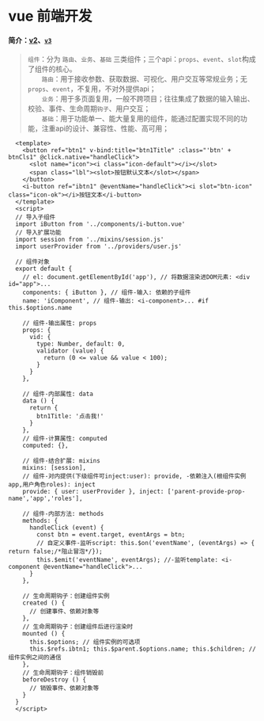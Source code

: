 # vue 前端开发

####  简介：[v2](https://cn.vuejs.org/v2/guide/)、[`v3`](https://cn.vuejs.org/v3/guide/) <br>

> `组件`：分为 `路由`、`业务`、`基础` 三类组件；三个api：`props`、`event`、`slot`构成了组件的核心。<br>
　　`路由`：用于接收参数、获取数据、可视化、用户交互等常规业务；无`props`、`event`，不复用，不对外提供api；<br>
　　`业务`：用于多页面复用，一般不跨项目；往往集成了数据的输入输出、校验、事件、生命周期`钩子`、用户交互；<br>
　　`基础`：用于功能单一、能大量复用的组件，能通过配置实现不同的功能，注重api的设计、兼容性、性能、高可用；

~~~vue
  <template>
    <button ref="btn1" v-bind:title="btn1Title" :class="'btn' + btnCls1" @click.native="handleClick">
      <slot name="icon"><i class="icon-default"></i></slot>
      <span class="lbl"><slot>按钮默认文本</slot></span>
    </button>
    <i-button ref="ibtn1" @eventName="handleClick"><i slot="btn-icon" class="icon-ok"></i>按钮文本</i-button>
  </template>
  <script>
  // 导入子组件
  import iButton from '../components/i-button.vue'
  // 导入扩展功能
  import session from '../mixins/session.js'
  import userProvider from '../providers/user.js'
  
  // 组件对象
  export default {
    // el: document.getElementById('app'), // 将数据渲染进DOM元素: <div id="app">...
    components: { iButton }, // 组件-输入: 依赖的子组件
    name: 'iComponent', // 组件-输出: <i-component>... #if this.$options.name
    
    // 组件-输出属性: props
    props: {
      vid: {
        type: Number, default: 0,
        validator (value) {
          return (0 <= value && value < 100);
        }
      }
    },
    
    // 组件-内部属性: data
    data () {
      return {
        btn1Title: '点击我!'
      }
    },
    // 组件-计算属性: computed
    computed: {},
    
    // 组件-结合扩展: mixins
    mixins: [session],
    // 组件-对内提供(下级组件可inject:user): provide, -依赖注入(根组件实例app,用户角色roles): inject
    provide: { user: userProvider }, inject: ['parent-provide-prop-name','app','roles'],
    
    // 组件-内部方法: methods
    methods: {
      handleClick (event) {
        const btn = event.target, eventArgs = btn;
        // 自定义事件-监听script: this.$on('eventName', (eventArgs) => { return false;/*阻止冒泡*/});
        this.$emit('eventName', eventArgs); //-监听template: <i-component @eventName="handleClick">...
      }
    },
    
    // 生命周期钩子：创建组件实例
    created () {
      // 创建事件、依赖对象等
    },
    // 生命周期钩子：创建组件后进行渲染时
    mounted () {
      this.$options; // 组件实例的可选项
      this.$refs.ibtn1; this.$parent.$options.name; this.$children; // 组件实例之间的通信
    },
    // 生命周期钩子：组件销毁前
    beforeDestroy () {
      // 销毁事件、依赖对象等
    }
  }
  </script>
~~~

